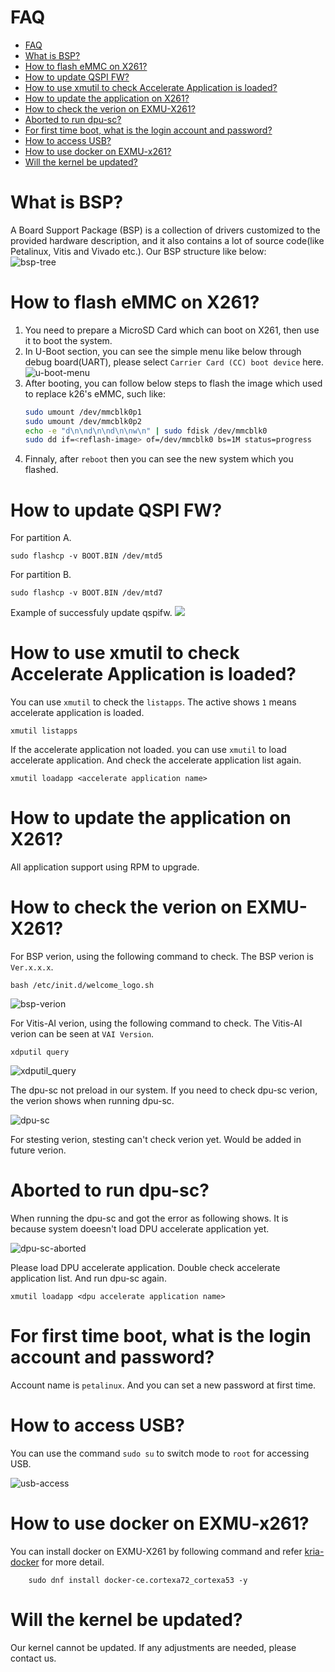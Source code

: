<!--
 Copyright (c) 2022 Innodisk crop.
 
 This software is released under the MIT License.
 https://opensource.org/licenses/MIT
-->


# FAQ
- [FAQ](#faq)
- [What is BSP?](#what-is-bsp)
- [How to flash eMMC on X261?](#how-to-flash-emmc-on-x261)
- [How to update QSPI FW?](#how-to-update-qspi-fw)
- [How to use xmutil to check Accelerate Application is loaded?](#how-to-use-xmutil-to-check-accelerate-application-is-loaded)
- [How to update the application on X261?](#how-to-update-the-application-on-x261)
- [How to check the verion on EXMU-X261?](#how-to-check-the-verion-on-exmu-x261)
- [Aborted to run dpu-sc?](#aborted-to-run-dpu-sc)
- [For first time boot, what is the login account and password?](#for-first-time-boot-what-is-the-login-account-and-password)
- [How to access USB?](#how-to-access-usb)
- [How to use docker on EXMU-x261?](#how-to-use-docker-on-exmu-x261)
- [Will the kernel be updated?](#will-the-kernel-be-updated)

# What is BSP?
A Board Support Package (BSP) is a collection of drivers customized to the provided hardware description, and it also contains a lot of source code(like Petalinux, Vitis and Vivado etc.). Our BSP structure like below:  
![bsp-tree](./fig/bsp-tree.png)

# How to flash eMMC on X261?
1. You need to prepare a MicroSD Card which can boot on X261, then use it to boot the system.  
2. In U-Boot section, you can see the simple menu like below through debug board(UART), please select `Carrier Card (CC) boot device` here.   
![u-boot-menu](./fig/u-boot-menu.png)  
1. After booting, you can follow below steps to flash the image which used to replace k26's eMMC, such like:  
   ```bash  
   sudo umount /dev/mmcblk0p1
   sudo umount /dev/mmcblk0p2
   echo -e "d\n\nd\n\nd\n\nw\n" | sudo fdisk /dev/mmcblk0
   sudo dd if=<reflash-image> of=/dev/mmcblk0 bs=1M status=progress 
   ```
2. Finnaly, after `reboot` then you can see the new system which you flashed.


# How to update QSPI FW?
For partition A.
```
sudo flashcp -v BOOT.BIN /dev/mtd5
```

For partition B.
```
sudo flashcp -v BOOT.BIN /dev/mtd7
```
Example of successfuly update qspifw.
    ![](doc/fig/../../fig/update_qspifw.gif)

# How to use xmutil to check Accelerate Application is loaded?
You can use `xmutil` to check the `listapps`. The active shows `1` means accelerate application is loaded.

```
xmutil listapps
```

<!-- ![load_dpu](./fig/load_dpu.png) -->

If the accelerate application not loaded. you can use `xmutil` to load accelerate application. And check the accelerate application list again.

<!-- ![unload_dpu](./fig/unload_dpu.png) -->

```
xmutil loadapp <accelerate application name>
```
<!-- ![load_sucess](./fig/load_sucess.png) -->


# How to update the application on X261?
All application support using RPM to upgrade.
  
# How to check the verion on EXMU-X261?
For BSP verion, using the following command to check. The BSP verion is `Ver.x.x.x`.

```
bash /etc/init.d/welcome_logo.sh
```

![bsp-verion](./fig/bsp-verion.png)

For Vitis-AI verion, using the following command to check. The Vitis-AI verion can be seen at `VAI Version`.
```
xdputil query
```

![xdputil_query](./fig/xdputil_query.png)

The dpu-sc not preload in our system. If you need to check dpu-sc verion, the verion shows when running dpu-sc.

 ![dpu-sc](./fig/dpu-sc-verion.png)

For stesting verion, stesting can't check verion yet. Would be added in future verion.
   
# Aborted to run dpu-sc?
When running the dpu-sc and got the error as following shows. It is because system doeesn't load DPU accelerate application yet.

![dpu-sc-aborted](./fig/dpu-sc-aborted.png)

Please load DPU accelerate application. Double check accelerate application list. And run dpu-sc again.
```
xmutil loadapp <dpu accelerate application name>
```

# For first time boot, what is the login account and password?
Account name is `petalinux`. And you can set a new password at first time.

# How to access USB?
You can use the command `sudo su` to switch mode to `root` for accessing USB.

![usb-access](./fig/usb-access.png)

# How to use docker on EXMU-x261?
You can install docker on EXMU-X261 by following command and refer [kria-docker](https://github.com/Xilinx/kria-docker) for more detail.

```
    sudo dnf install docker-ce.cortexa72_cortexa53 -y
```
# Will the kernel be updated?
Our kernel cannot be updated. If any adjustments are needed, please contact us.